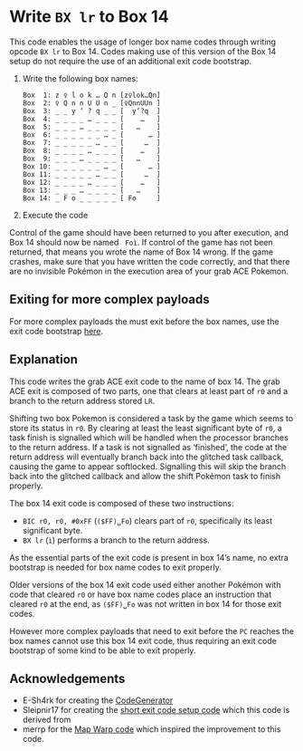 # Write `BX lr` to Box 14
This code enables the usage of longer box name codes through writing opcode `BX lr` to Box 14.
Codes making use of this version of the Box 14 setup do not require the use of an additional exit code bootstrap.

1. Write the following box names:
    ```
    Box  1: z ♀ l o k … Q n	[z♀lok…Qn]
    Box  2: ♀ Q n n U U n _	[♀QnnUUn ]
    Box  3: _ _ y ‘ ? q _ _	[  y‘?q  ]
    Box  4: _ _ _ _ … _ _ _	[    …   ]
    Box  5: _ _ _ … _ _ _ _	[   …    ]
    Box  6: _ _ _ _ _ _ … _	[      … ]
    Box  7: _ _ _ _ _ … _ _	[     …  ]
    Box  8: _ _ _ _ … _ _ _	[    …   ]
    Box  9: _ _ _ … _ _ _ _	[   …    ]
    Box 10: _ _ _ _ _ _ … _	[      … ]
    Box 11: _ _ _ _ _ … _ _	[     …  ]
    Box 12: _ _ _ _ … _ _ _	[    …   ]
    Box 13: _ _ _ … _ _ _ _	[   …    ]
    Box 14: _ F o _ _ _ _ _	[ Fo     ]
    ```
2. Execute the code

Control of the game should have been returned to you after execution, and Box 14 should now be named ` Foì`.
If control of the game has not been returned, that means you wrote the name of Box 14 wrong.
If the game crashes, make sure that you have written the code correctly, and that there are no invisible Pokémon in the execution area of your grab ACE Pokemon.

## Exiting for more complex payloads
For more complex payloads the must exit before the box names, use the exit code bootstrap [here](GrabACEBootstrap.md).

## Explanation
This code writes the grab ACE exit code to the name of box 14.
The grab ACE exit is composed of two parts, one that clears at least part of `r0` and a branch to the return address stored `LR`.

Shifting two box Pokemon is considered a task by the game which seems to store its status in `r0`.
By clearing at least the least significant byte of `r0`, a task finish is signalled which will be handled when the processor branches to the return address.
If a task is not signalled as ‘finished’, the code at the return address will eventually branch back into the glitched task callback, causing the game to appear softlocked.
Signalling this will skip the branch back into the glitched callback and allow the shift Pokémon task to finish properly.

The box 14 exit code is composed of these two instructions:
- `BIC r0, r0, #0xFF` (`($FF)␣Fo`) clears part of `r0`, specifically its least significant byte.
- `BX lr` (`ì`) performs a branch to the return address.

As the essential parts of the exit code is present in box 14’s name, no extra bootstrap is needed for box name codes to exit properly.

Older versions of the box 14 exit code used either another Pokémon with code that cleared `r0` or have box name codes place an instruction that cleared `r0` at the end, as `($FF)␣Fo` was not written in box 14 for those exit codes.

However more complex payloads that need to exit before the `PC` reaches the box names cannot use this box 14 exit code, thus requiring an exit code bootstrap of some kind to be able to exit properly.

## Acknowledgements
- E-Sh4rk for creating the [CodeGenerator](https://e-sh4rk.github.io/CodeGenerator)
- Sleipnir17 for creating the [short exit code setup code](https://e-sh4rk.github.io/EmeraldACE_web/doc/FRLG_Short_Exit_Codes_Guide.pdf) which this code is derived from
- merrp for the [Map Warp code](https://www.youtube.com/watch?v=yVhK4pLC9ac) which inspired the improvement to this code.
